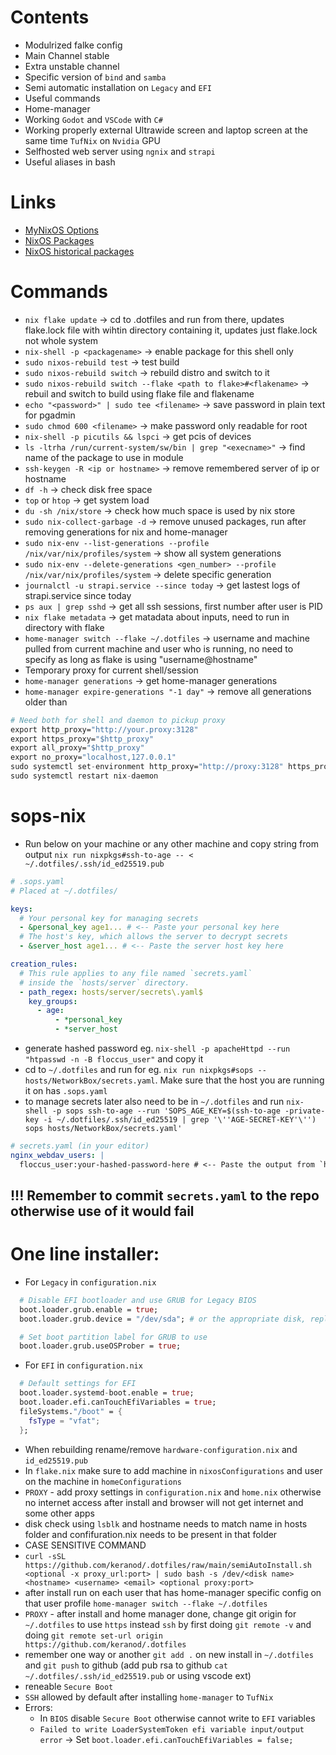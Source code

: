 # Contents

- Modulrized falke config
- Main Channel stable
- Extra unstable channel
- Specific version of `bind` and `samba`
- Semi automatic installation on `Legacy` and `EFI`
- Useful commands
- Home-manager
- Working `Godot` and `VSCode` with `C#`
- Working properly external Ultrawide screen and laptop screen at the same time `TufNix` on `Nvidia` GPU
- Selfhosted web server using `ngnix` and `strapi`
- Useful aliases in bash

# Links

- [MyNixOS Options](https://mynixos.com)
- [NixOS Packages](https://search.nixos.org/packages)
- [NixOS historical packages](https://www.nixhub.io/)

# Commands

- `nix flake update` -> cd to .dotfiles and run from there, updates flake.lock file with wihtin directory containing it, updates just flake.lock not whole system
- `nix-shell -p <packagename>` -> enable package for this shell only
- `sudo nixos-rebuild test` -> test build
- `sudo nixos-rebuild switch` -> rebuild distro and switch to it
- `sudo nixos-rebuild switch --flake <path to flake>#<flakename>` -> rebuil and switch to build using flake file and flakename
- `echo "<password>" | sudo tee <filename>` -> save password in plain text for pgadmin
- `sudo chmod 600 <filename>` -> make password only readable for root
- `nix-shell -p picutils && lspci` -> get pcis of devices
- `ls -ltrha /run/current-system/sw/bin | grep "<execname>"` -> find name of the package to use in module
- `ssh-keygen -R <ip or hostname>` -> remove remembered server of ip or hostname
- `df -h` -> check disk free space
- `top` or `htop` -> get system load
- `du -sh /nix/store` -> check how much space is used by nix store
- `sudo nix-collect-garbage -d` -> remove unused packages, run after removing generations for nix and home-manager
- `sudo nix-env --list-generations --profile /nix/var/nix/profiles/system` -> show all system generations
- `sudo nix-env --delete-generations <gen_number> --profile /nix/var/nix/profiles/system` -> delete specific generation
- `journalctl -u strapi.service --since today` -> get lastest logs of strapi.service since today
- `ps aux | grep sshd` -> get all ssh sessions, first number after user is PID
- `nix flake metadata` -> get matadata about inputs, need to run in directory with flake
- `home-manager switch --flake ~/.dotfiles` -> username and machine pulled from current machine and user who is running, no need to specify as long as flake is using "username@hostname"
- Temporary proxy for current shell/session
- `home-manager generations` -> get home-manager generations
- `home-manager expire-generations "-1 day"` -> remove all generations older than

```nix
# Need both for shell and daemon to pickup proxy
export http_proxy="http://your.proxy:3128"
export https_proxy="$http_proxy"
export all_proxy="$http_proxy"
export no_proxy="localhost,127.0.0.1"
sudo systemctl set-environment http_proxy="http://proxy:3128" https_proxy="http://proxy:3128"
sudo systemctl restart nix-daemon
```

# sops-nix

- Run below on your machine or any other machine and copy string from output
  `nix run nixpkgs#ssh-to-age -- < ~/.dotfiles/.ssh/id_ed25519.pub`

```yaml
# .sops.yaml
# Placed at ~/.dotfiles/

keys:
  # Your personal key for managing secrets
  - &personal_key age1... # <-- Paste your personal key here
  # The host's key, which allows the server to decrypt secrets
  - &server_host age1... # <-- Paste the server host key here

creation_rules:
  # This rule applies to any file named `secrets.yaml`
  # inside the `hosts/server` directory.
  - path_regex: hosts/server/secrets\.yaml$
    key_groups:
      - age:
          - *personal_key
          - *server_host
```

- generate hashed password eg. `nix-shell -p apacheHttpd --run "htpasswd -n -B floccus_user"` and copy it
- cd to `~/.dotfiles` and run for eg. `nix run nixpkgs#sops -- hosts/NetworkBox/secrets.yaml`. Make sure that the host you are running it on has `.sops.yaml`
- to manage secrets later also need to be in `~/.dotfiles` and run `nix-shell -p sops ssh-to-age --run 'SOPS_AGE_KEY=$(ssh-to-age -private-key -i ~/.dotfiles/.ssh/id_ed25519 | grep '\''AGE-SECRET-KEY'\'') sops hosts/NetworkBox/secrets.yaml'`

```yaml
# secrets.yaml (in your editor)
nginx_webdav_users: |
  floccus_user:your-hashed-password-here # <-- Paste the output from `htpasswd` here
```

## !!! Remember to commit `secrets.yaml` to the repo otherwise use of it would fail

# One line installer:

- For `Legacy` in `configuration.nix`

```nix
  # Disable EFI bootloader and use GRUB for Legacy BIOS
  boot.loader.grub.enable = true;
  boot.loader.grub.device = "/dev/sda"; # or the appropriate disk, replace /dev/sda with your disk name

  # Set boot partition label for GRUB to use
  boot.loader.grub.useOSProber = true;
```

- For `EFI` in `configuration.nix`

```nix
  # Default settings for EFI
  boot.loader.systemd-boot.enable = true;
  boot.loader.efi.canTouchEfiVariables = true;
  fileSystems."/boot" = {
    fsType = "vfat";
  };
```

- When rebuilding rename/remove `hardware-configuration.nix` and `id_ed25519.pub`
- In `flake.nix` make sure to add machine in `nixosConfigurations` and user on the machine in `homeConfigurations`
- `PROXY` - add proxy settings in `configuration.nix` and `home.nix` otherwise no internet access after install and browser will not get internet and some other apps
- disk check using `lsblk` and hostname needs to match name in hosts folder and confifuration.nix needs to be present in that folder
- CASE SENSITIVE COMMAND
- `curl -sSL https://github.com/keranod/.dotfiles/raw/main/semiAutoInstall.sh <optional -x proxy_url:port> | sudo bash -s /dev/<disk name> <hostname> <username> <email> <optional proxy:port>`
- after install run on each user that has home-manager specific config on that user profile `home-manager switch --flake ~/.dotfiles`
- `PROXY` - after install and home manager done, change git origin for `~/.dotfiles` to use `https` instead `ssh` by first doing `git remote -v` and doing `git remote set-url origin https://github.com/keranod/.dotfiles`
- remember one way or another `git add .` on new install in `~/.dotfiles` and `git push` to github (add pub rsa to github `cat ~/.dotfiles/.ssh/id_ed25519.pub` or using vscode ext)
- reneable `Secure Boot`
- `SSH` allowed by default after installing `home-manager` to `TufNix`
- Errors:
  - In `BIOS` disable `Secure Boot` otherwise cannot write to `EFI` variables
  - `Failed to write LoaderSystemToken efi variable input/output error` -> Set `boot.loader.efi.canTouchEfiVariables = false;`
